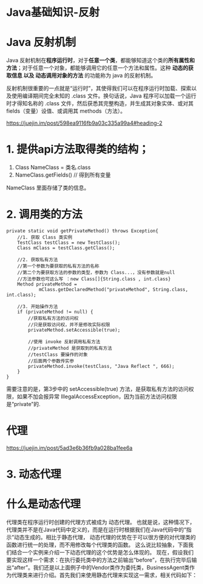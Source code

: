 # Java基础知识-反射


# Java 反射机制
Java 反射机制在**程序运行时**，对于**任意一个类**，都能够知道这个类的**所有属性和方法**；对于任意一个对象，都能够调用它的任意一个方法和属性。这种 **动态的获取信息 以及 动态调用对象的方法** 的功能称为 java 的反射机制。  

反射机制很重要的一点就是“运行时”，其使得我们可以在程序运行时加载、探索以及使用编译期间完全未知的 .class 文件。换句话说，Java 程序可以加载一个运行时才得知名称的 .class 文件，然后获悉其完整构造，并生成其对象实体、或对其 fields（变量）设值、或调用其 methods（方法）。

https://juejin.im/post/598ea9116fb9a03c335a99a4#heading-2

# 1. 提供api方法取得类的结构；
1. Class<NameClass> NameClass = 类名.class
2. NameClass.getFields() // 得到所有变量

NameClass 里面存储了类的信息。

# 2. 调用类的方法
```
private static void getPrivateMethod() throws Exception{
    //1. 获取 Class 类实例
    TestClass testClass = new TestClass();
    Class mClass = testClass.getClass();
    
    //2. 获取私有方法
    //第一个参数为要获取的私有方法的名称
    //第二个为要获取方法的参数的类型，参数为 Class...，没有参数就是null
    //方法参数也可这么写 ：new Class[]{String.class , int.class}
    Method privateMethod =
            mClass.getDeclaredMethod("privateMethod", String.class, int.class);
            
    //3. 开始操作方法
    if (privateMethod != null) {
        //获取私有方法的访问权
        //只是获取访问权，并不是修改实际权限
        privateMethod.setAccessible(true);
        
        //使用 invoke 反射调用私有方法
        //privateMethod 是获取到的私有方法
        //testClass 要操作的对象
        //后面两个参数传实参
        privateMethod.invoke(testClass, "Java Reflect ", 666);
    }
}
```
需要注意的是，第3步中的 setAccessible(true) 方法，是获取私有方法的访问权限，如果不加会报异常 IllegalAccessException，因为当前方法访问权限是“private”的.

# 代理
https://juejin.im/post/5ad3e6b36fb9a028ba1fee6a

# 3. 动态代理

# 什么是动态代理
代理类在程序运行时创建的代理方式被成为 动态代理。 也就是说，这种情况下，代理类并不是在Java代码中定义的，而是在运行时根据我们在Java代码中的“指示”动态生成的。相比于静态代理， 动态代理的优势在于可以很方便的对代理类的函数进行统一的处理，而不用修改每个代理类的函数。 这么说比较抽象，下面我们结合一个实例来介绍一下动态代理的这个优势是怎么体现的。
现在，假设我们要实现这样一个需求：在执行委托类中的方法之前输出“before”，在执行完毕后输出“after”。我们还是以上面例子中的Vendor类作为委托类，BusinessAgent类作为代理类来进行介绍。首先我们来使用静态代理来实现这一需求，相关代码如下：
```


```